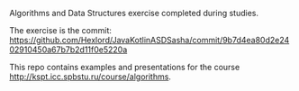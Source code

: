 Algorithms and Data Structures exercise completed during studies.

The exercise is the commit: https://github.com/Hexlord/JavaKotlinASDSasha/commit/9b7d4ea80d2e2402910450a67b7b2d11f0e5220a

This repo contains examples and presentations for the course http://kspt.icc.spbstu.ru/course/algorithms.
